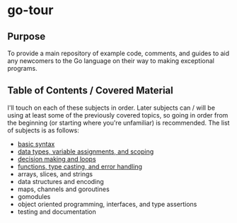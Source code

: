 # go-tour

## Purpose

To provide a main repository of example code, comments, and guides to aid any 
newcomers to the Go language on their way to making exceptional programs. 

## Table of Contents / Covered Material

I'll touch on each of these subjects in order. Later subjects can / will be using 
at least some of the previously covered topics, so going in order from the beginning
(or starting where you're unfamiliar) is recommended. The list of subjects is as
follows:

* [basic syntax](syntax/)
* [data types, variable assignments, and scoping](types-assignments-scoping/)
* [decision making and loops](decisions-loops/)
* [functions, type casting, and error handling](functions-casting-errors/)
* arrays, slices, and strings
* data structures and encoding
* maps, channels and goroutines
* gomodules
* object oriented programming, interfaces, and type assertions
* testing and documentation
